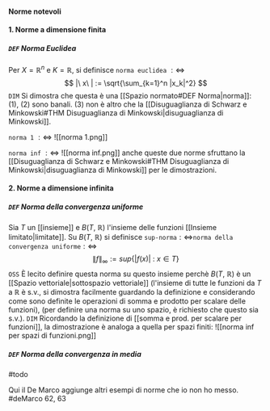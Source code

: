 #### Norme notevoli
#### 1.  Norme a dimensione finita
#####   `DEF` Norma Euclidea
  Per $X = \mathbb{R}^n$ e $K = \mathbb{R}$, si definisce `norma euclidea` $:\Leftrightarrow$
$$
|\ x\ | := \sqrt{\sum_{k=1}^n |x_k|^2}
$$
    `DIM` Si dimostra che questa è una [[Spazio normato#DEF Norma|norma]]:
	(1), (2) sono banali. (3) non è altro che la [[Disuguaglianza di Schwarz e Minkowski#THM Disuguaglianza di Minkowski|disuguaglianza di Minkowski]].
	
  `norma 1` $:\Leftrightarrow$
  ![[norma 1.png]]
  
  `norma inf` $:\Leftrightarrow$
  ![[norma inf.png]]
anche queste due norme sfruttano la [[Disuguaglianza di Schwarz e Minkowski#THM Disuguaglianza di Minkowski|disuguaglianza di Minkowski]] per le dimostrazioni.

#### 2.  Norme a dimensione infinita
#####   `DEF` Norma della convergenza uniforme
Sia $T$ un [[insieme]] e $B(T,\ \mathbb{R})$ l'insieme delle funzioni [[Insieme limitato|limitate]]. Su $B(T,\ \mathbb{R})$ si definisce `sup-norma`$:\Leftrightarrow$`norma della convergenza uniforme`$:\Leftrightarrow$
$$
\lVert f \lVert_{\infty} := sup\{|f(x)|\ : \ x \in T\}
$$
`OSS` È lecito definire questa norma su questo insieme perchè $B(T,\ \mathbb{R})$ è un [[Spazio vettoriale|sottospazio vettoriale]] (l'insieme di tutte le funzioni da $T$ a $\mathbb{R}$ è s.v., si dimostra facilmente guardando la definizione e considerando come sono definite le operazioni di somma e prodotto per scalare delle funzioni), (per definire una norma su uno spazio, è richiesto che questo sia s.v.).
`DIM` Ricordando la definizione di [[somma e prod. per scalare per funzioni]], la dimostrazione è analoga a quella per spazi finiti:
![[norma inf per spazi di funzioni.png]]

#####   `DEF` Norma della convergenza in media
#todo 


Qui il De Marco aggiunge altri esempi di norme che io non ho messo.
#deMarco 62, 63